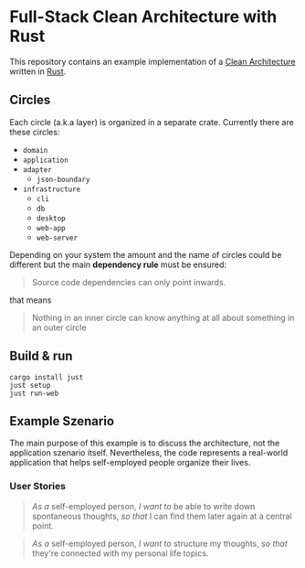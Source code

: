 # Full-Stack Clean Architecture with Rust

This repository contains an example implementation of a
[Clean Architecture](https://blog.cleancoder.com/uncle-bob/2012/08/13/the-clean-architecture.html)
written in [Rust](https://rust-lang.org).

## Circles

Each circle (a.k.a layer) is organized in a separate crate.
Currently there are these circles:

- `domain`
- `application`
- `adapter`
  - `json-boundary`
- `infrastructure`
  - `cli`
  - `db`
  - `desktop`
  - `web-app`
  - `web-server`

Depending on your system the amount and the name of circles could
be different but the main **dependency rule** must be ensured:

> Source code dependencies can only point inwards.

that means

> Nothing in an inner circle can know anything at all about
> something in an outer circle

## Build & run

```
cargo install just
just setup
just run-web
```

## Example Szenario

The main purpose of this example is to discuss the architecture,
not the application szenario itself.
Nevertheless, the code represents a real-world application
that helps self-employed people organize their lives.

### User Stories

> *As a* self-employed person,
> *I want to* be able to write down spontaneous thoughts,
> *so that* I can find them later again at a central point.

> *As a* self-employed person,
> *I want to* structure my thoughts,
> *so that* they're connected with my personal life topics.
